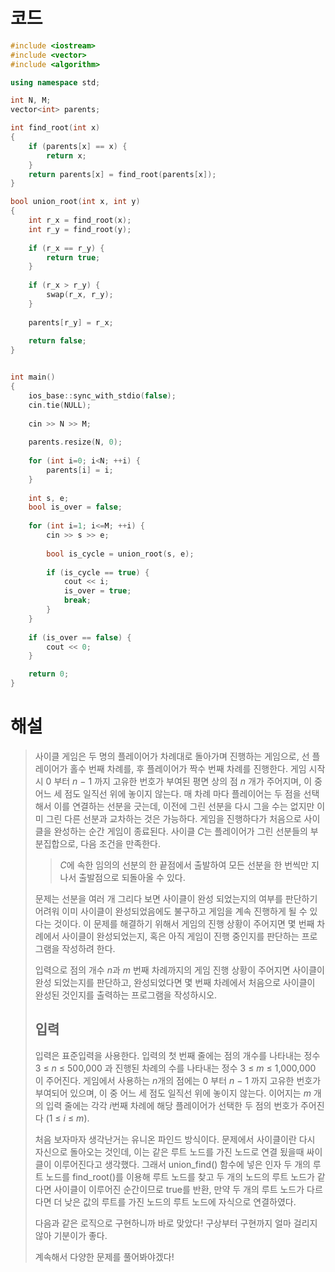 # 코드

```c++
#include <iostream>
#include <vector>
#include <algorithm>

using namespace std;

int N, M;
vector<int> parents;

int find_root(int x)
{
    if (parents[x] == x) {
        return x;
    }
    return parents[x] = find_root(parents[x]);
}

bool union_root(int x, int y)
{
    int r_x = find_root(x);
    int r_y = find_root(y);
    
    if (r_x == r_y) {
        return true;
    }
    
    if (r_x > r_y) {
        swap(r_x, r_y);
    }
    
    parents[r_y] = r_x;
    
    return false;
}


int main()
{
    ios_base::sync_with_stdio(false);
    cin.tie(NULL);
    
    cin >> N >> M;
    
    parents.resize(N, 0);
    
    for (int i=0; i<N; ++i) {
        parents[i] = i;
    }
    
    int s, e;
    bool is_over = false;
    
    for (int i=1; i<=M; ++i) {
        cin >> s >> e;
        
        bool is_cycle = union_root(s, e);
        
        if (is_cycle == true) {
            cout << i;
            is_over = true;
            break;
        }
    }
    
    if (is_over == false) {
        cout << 0;
    }

    return 0;
}

```



# 해설

> 사이클 게임은 두 명의 플레이어가 차례대로 돌아가며 진행하는 게임으로, 선 플레이어가 홀수 번째 차례를, 후 플레이어가 짝수 번째 차례를 진행한다. 게임 시작 시 0 부터 *n* − 1 까지 고유한 번호가 부여된 평면 상의 점 *n* 개가 주어지며, 이 중 어느 세 점도 일직선 위에 놓이지 않는다. 매 차례 마다 플레이어는 두 점을 선택해서 이를 연결하는 선분을 긋는데, 이전에 그린 선분을 다시 그을 수는 없지만 이미 그린 다른 선분과 교차하는 것은 가능하다. 게임을 진행하다가 처음으로 사이클을 완성하는 순간 게임이 종료된다. 사이클 *C*는 플레이어가 그린 선분들의 부분집합으로, 다음 조건을 만족한다.
>
> > *C*에 속한 임의의 선분의 한 끝점에서 출발하여 모든 선분을 한 번씩만 지나서 출발점으로 되돌아올 수 있다.
>
> 문제는 선분을 여러 개 그리다 보면 사이클이 완성 되었는지의 여부를 판단하기 어려워 이미 사이클이 완성되었음에도 불구하고 게임을 계속 진행하게 될 수 있다는 것이다. 이 문제를 해결하기 위해서 게임의 진행 상황이 주어지면 몇 번째 차례에서 사이클이 완성되었는지, 혹은 아직 게임이 진행 중인지를 판단하는 프로그램을 작성하려 한다.
>
> 입력으로 점의 개수 *n*과 *m* 번째 차례까지의 게임 진행 상황이 주어지면 사이클이 완성 되었는지를 판단하고, 완성되었다면 몇 번째 차례에서 처음으로 사이클이 완성된 것인지를 출력하는 프로그램을 작성하시오.
>
> ## 입력
>
> 입력은 표준입력을 사용한다. 입력의 첫 번째 줄에는 점의 개수를 나타내는 정수 3 ≤ *n* ≤ 500,000 과 진행된 차례의 수를 나타내는 정수 3 ≤ *m* ≤ 1,000,000 이 주어진다. 게임에서 사용하는 *n*개의 점에는 0 부터 *n* − 1 까지 고유한 번호가 부여되어 있으며, 이 중 어느 세 점도 일직선 위에 놓이지 않는다. 이어지는 *m* 개의 입력 줄에는 각각 *i*번째 차례에 해당 플레이어가 선택한 두 점의 번호가 주어진다 (1 ≤ *i* ≤ *m*).
>
> 처음 보자마자 생각난거는 유니온 파인드 방식이다. 문제에서 사이클이란 다시 자신으로 돌아오는 것인데, 이는 같은 루트 노드를 가진 노드로 연결 됬을때 싸이클이 이루어진다고 생각했다. 그래서 union_find() 함수에 넣은 인자 두 개의 루트 노드를 find_root()를 이용해 루트 노드를 찾고 두 개의 노드의 루트 노드가 같다면 사이클이 이루어진 순간이므로 true를 반환, 만약 두 개의 루트 노드가 다르다면 더 낮은 값의 루트를 가진 노드의 루트 노드에 자식으로 연결하였다.
>
> 다음과 같은 로직으로 구현하니까 바로 맞았다! 구상부터 구현까지 얼마 걸리지않아 기분이가 좋다.
>
> 계속해서 다양한 문제를 풀어봐야겠다!
